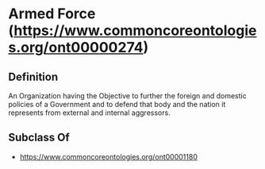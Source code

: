 # Armed Force (https://www.commoncoreontologies.org/ont00000274)

## Definition
An Organization having the Objective to further the foreign and domestic policies of a Government and to defend that body and the nation it represents from external and internal aggressors.

## Subclass Of
- https://www.commoncoreontologies.org/ont00001180

